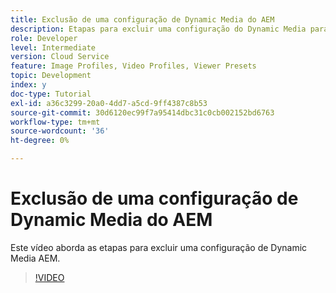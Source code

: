 ```yaml
---
title: Exclusão de uma configuração de Dynamic Media do AEM
description: Etapas para excluir uma configuração do Dynamic Media para AEM do AEM Assets.
role: Developer
level: Intermediate
version: Cloud Service
feature: Image Profiles, Video Profiles, Viewer Presets
topic: Development
index: y
doc-type: Tutorial
exl-id: a36c3299-20a0-4dd7-a5cd-9ff4387c8b53
source-git-commit: 30d6120ec99f7a95414dbc31c0cb002152bd6763
workflow-type: tm+mt
source-wordcount: '36'
ht-degree: 0%

---
```


# Exclusão de uma configuração de Dynamic Media do AEM

Este vídeo aborda as etapas para excluir uma configuração de Dynamic Media AEM.

>[!VIDEO](https://video.tv.adobe.com/v/335363?quality=12&learn=on)
